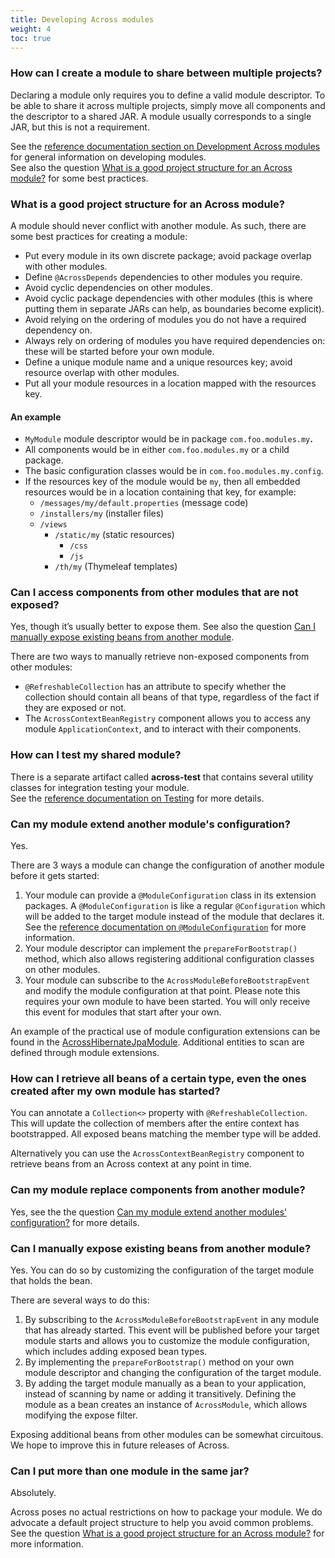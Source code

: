 ```yaml
---
title: Developing Across modules
weight: 4
toc: true
---
```


### How can I create a module to share between multiple projects?

Declaring a module only requires you to define a valid module
descriptor. To be able to share it across multiple projects, simply move
all components and the descriptor to a shared JAR. A module usually
corresponds to a single JAR, but this is not a requirement.

See the [reference documentation section on Development Across
modules](../reference-docs-section-developing-across-modules.html) for
general information on developing modules.  
See also the question [What is a good project structure for an Across
module?](what-is-a-good-project-structure-for-an-across-module.html) for
some best practices.


### What is a good project structure for an Across module?

A module should never conflict with another module. As such, there are
some best practices for creating a module:

-   Put every module in its own discrete package; avoid package overlap
    with other modules.
-   Define `@AcrossDepends` dependencies to other modules you require.
-   Avoid cyclic dependencies on other modules.
-   Avoid cyclic package dependencies with other modules (this is where
    putting them in separate JARs can help, as boundaries become
    explicit).
-   Avoid relying on the ordering of modules you do not have a required
    dependency on.
-   Always rely on ordering of modules you have required dependencies
    on: these will be started before your own module.
-   Define a unique module name and a unique resources key; avoid
    resource overlap with other modules.
-   Put all your module resources in a location mapped with the
    resources key.

#### An example

-   `MyModule` module descriptor would be in package
    `com.foo.modules.my`**.**
-   All components would be in either `com.foo.modules.my` or a child
    package.
-   The basic configuration classes would be in
    `com.foo.modules.my.config`.
-   If the resources key of the module would be `my`, then all embedded
    resources would be in a location containing that key, for example:
    -   `/messages/my/default.properties` (message code)
    -   `/installers/my` (installer files)
    -   `/views`
        -   `/static/my` (static resources)  
            -   `/css`
            -   `/js`
        -   `/th/my` (Thymeleaf templates)


### Can I access components from other modules that are not exposed?

Yes, though it’s usually better to expose them. See also the question
[Can I manually expose existing beans from another
module](can-i-manually-expose-existing-beans-from-another-module.html).

There are two ways to manually retrieve non-exposed components from
other modules:

-   `@RefreshableCollection` has an attribute to specify whether the
    collection should contain all beans of that type, regardless of the
    fact if they are exposed or not.
-   The `AcrossContextBeanRegistry` component allows you to access any
    module `ApplicationContext`, and to interact with their components.


### How can I test my shared module?

There is a separate artifact called **across-test** that contains
several utility classes for integration testing your module.  
See the [reference documentation on
Testing](../reference-docs-section-across-test.html) for more details.


### Can my module extend another module's configuration?

Yes.

There are 3 ways a module can change the configuration of another module
before it gets started:

1.  Your module can provide a `@ModuleConfiguration` class in its
    extension packages. A `@ModuleConfiguration` is like a regular
    `@Configuration` which will be added to the target module instead of
    the module that declares it.  See the [reference documentation on
    `@ModuleConfiguration`](../reference-docs-section-moduleconfiguration.html)
    for more information.
2.  Your module descriptor can implement the `prepareForBootstrap()`
    method, which also allows registering additional configuration
    classes on other modules.
3.  Your module can subscribe to the `AcrossModuleBeforeBootstrapEvent`
    and modify the module configuration at that point. Please note this
    requires your own module to have been started. You will only receive
    this event for modules that start after your own.

An example of the practical use of module configuration extensions can
be found in the
[AcrossHibernateJpaModule](../modules/acrosshibernatemodule.html).
Additional entities to scan are defined through module extensions.


### How can I retrieve all beans of a certain type, even the ones created after my own module has started?

You can annotate a `Collection<>` property with
`@RefreshableCollection`. This will update the collection of members
after the entire context has bootstrapped. All exposed beans matching
the member type will be added.

Alternatively you can use the `AcrossContextBeanRegistry` component to
retrieve beans from an Across context at any point in time.


### Can my module replace components from another module?

Yes, see the the question [Can my module extend another modules’
configuration?](can-my-module-extend-another-module-s-configuration.html)
for more details.


### Can I manually expose existing beans from another module?

Yes. You can do so by customizing the configuration of the target module
that holds the bean.

There are several ways to do this:

1.  By subscribing to the `AcrossModuleBeforeBootstrapEvent` in any
    module that has already started. This event will be published before
    your target module starts and allows you to customize the module
    configuration, which includes adding exposed bean types.
2.  By implementing the `prepareForBootstrap()` method on your own
    module descriptor and changing the configuration of the target
    module.
3.  By adding the target module manually as a bean to your application,
    instead of scanning by name or adding it transitively. Defining the
    module as a bean creates an instance of `AcrossModule`, which allows
    modifying the expose filter.

Exposing additional beans from other modules can be somewhat circuitous.
We hope to improve this in future releases of Across.


### Can I put more than one module in the same jar?

Absolutely.

Across poses no actual restrictions on how to package your module. We do
advocate a default project structure to help you avoid common problems.
See the question [What is a good project structure for an Across
module?](what-is-a-good-project-structure-for-an-across-module.html) for
more information.
